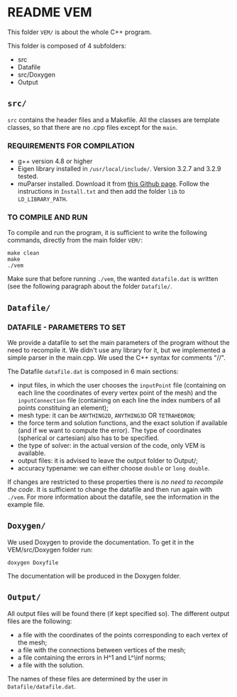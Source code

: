 # README VEM                             
												     
This folder `VEM/` is about the whole C++ program.

This folder is composed of 4 subfolders:
* src
* Datafile
* src/Doxygen
* Output

## `src/`
`src` contains the header files and a Makefile. All the classes are 
template classes, so that there are no .cpp files except for the `main`.

### REQUIREMENTS FOR COMPILATION

* g++ version 4.8 or higher
* Eigen library installed in `/usr/local/include/`. Version 3.2.7 and 
3.2.9 tested.
* muParser installed. Download it from [this Github page](https://github.com/beltoforion/muparser/). Follow the instructions in `Install.txt` and then add the folder `lib` to `LD_LIBRARY_PATH`.
  
### TO COMPILE AND RUN

To compile and run the program, it is sufficient to write the following 
commands, directly from the main folder `VEM/`:

```
make clean
make
./vem
```

Make sure that before running `./vem`, the wanted `datafile.dat` is 
written (see the following paragraph about the folder `Datafile/`.

## `Datafile/`

### DATAFILE - PARAMETERS TO SET

We provide a datafile to set the main parameters of the program without the need to 
recompile it.
We didn't use any library for it, but we implemented a simple parser in the main.cpp.
We used the C++ syntax for comments "//".

The Datafile `datafile.dat` is composed in 6 main sections:
* input files, in which the user chooses the `inputPoint` file (containing 
on each line the coordinates of every vertex point of the mesh) and the 
`inputConnection` file (containing on each line the index numbers of all 
points constituing an element);
* mesh type: it can be `ANYTHING2D`, `ANYTHING3D` OR `TETRAHEDRON`;
* the force term and solution functions, and the exact solution if available 
(and if we want to compute the error). The type of coordinates (spherical 
or cartesian) also has to be specified.
* the type of solver: in the actual version of the code, only VEM is available.
* output files: it is advised to leave the output folder to Output/;
* accuracy typename: we can either choose `double` or `long double`.

If changes are restricted to these properties there is *no need to recompile the code*.
It is sufficient to change the datafile and then run again with `./vem`.
For more information about the datafile, see the information in the example file.

## `Doxygen/`

We used Doxygen to provide the documentation.
To get it in the VEM/src/Doxygen folder run:

`doxygen Doxyfile`

The documentation will be produced in the Doxygen folder.

## `Output/`
All output files will be found there (if kept specified so). The different
output files are the following: 
* a file with the coordinates of the points corresponding to each vertex of the mesh;
* a file with the connections between vertices of the mesh;
* a file containing the errors in H^1 and L^\inf norms;
* a file with the solution.

The names of these files are determined by the user in `Datafile/datafile.dat`.












